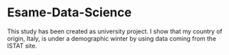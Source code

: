 # Esame-Data-Science

This study has been created as university project.
I show that my country of origin, Italy, is under a demographic winter by using data coming from the ISTAT site.
